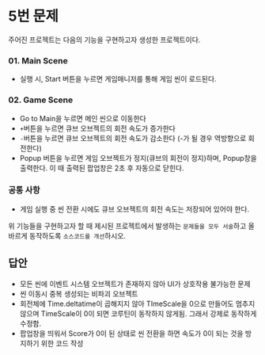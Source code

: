 # 5번 문제

주어진 프로젝트는 다음의 기능을 구현하고자 생성한 프로젝트이다.

### 01. Main Scene
- 실행 시, Start 버튼을 누르면 게임매니저를 통해 게임 씬이 로드된다.

### 02. Game Scene
- Go to Main을 누르면 메인 씬으로 이동한다
- `+`버튼을 누르면 큐브 오브젝트의 회전 속도가 증가한다
- `-`버튼을 누르면 큐브 오브젝트의 회전 속도가 감소한다 (-가 될 경우 역방향으로 회전한다)
- Popup 버튼을 누르면 게임 오브젝트가 정지(큐브의 회전이 정지)하며, Popup창을 출력한다. 이 때 출력된 팝업창은 2초 후 자동으로 닫힌다.

### 공통 사항
- 게임 실행 중 씬 전환 시에도 큐브 오브젝트의 회전 속도는 저장되어 있어야 한다.

위 기능들을 구현하고자 할 때
제시된 프로젝트에서 발생하는 `문제들을 모두 서술`하고 올바르게 동작하도록 `소스코드를 개선`하시오.

## 답안
- 모든 씬에 이벤트 시스템 오브젝트가 존재하지 않아 UI가 상호작용 불가능한 문제
- 씬 이동시 중복 생성되는 비파괴 오브젝트
- 회전체에 Time.deltatime이 곱해지지 않아 TImeScale을 0으로 만들어도 멈추지 않으며 TimeScale이 0이 되면 코루틴이 동작하지 않게됨. 그래서 강제로 동작하게 수정함.
- 팝업창을 띄워서 Score가 0이 된 상태로 씬 전환을 하면 속도가 0이 되는 것을 방지하기 위한 코드 작성
